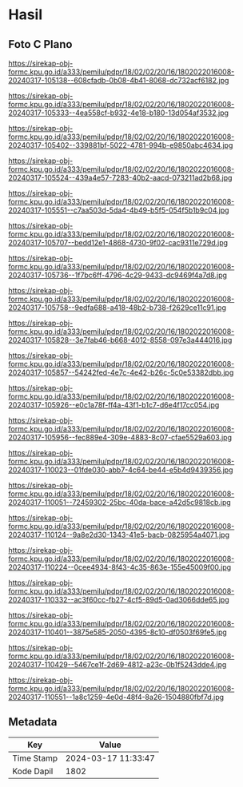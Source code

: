 # Hasil

## Foto C Plano

https://sirekap-obj-formc.kpu.go.id/a333/pemilu/pdpr/18/02/02/20/16/1802022016008-20240317-105138--608cfadb-0b08-4b41-8068-dc732acf6182.jpg

https://sirekap-obj-formc.kpu.go.id/a333/pemilu/pdpr/18/02/02/20/16/1802022016008-20240317-105333--4ea558cf-b932-4e18-b180-13d054af3532.jpg

https://sirekap-obj-formc.kpu.go.id/a333/pemilu/pdpr/18/02/02/20/16/1802022016008-20240317-105402--339881bf-5022-4781-994b-e9850abc4634.jpg

https://sirekap-obj-formc.kpu.go.id/a333/pemilu/pdpr/18/02/02/20/16/1802022016008-20240317-105524--439a4e57-7283-40b2-aacd-073211ad2b68.jpg

https://sirekap-obj-formc.kpu.go.id/a333/pemilu/pdpr/18/02/02/20/16/1802022016008-20240317-105551--c7aa503d-5da4-4b49-b5f5-054f5b1b9c04.jpg

https://sirekap-obj-formc.kpu.go.id/a333/pemilu/pdpr/18/02/02/20/16/1802022016008-20240317-105707--bedd12e1-4868-4730-9f02-cac9311e729d.jpg

https://sirekap-obj-formc.kpu.go.id/a333/pemilu/pdpr/18/02/02/20/16/1802022016008-20240317-105736--1f7bc6ff-4796-4c29-9433-dc9469f4a7d8.jpg

https://sirekap-obj-formc.kpu.go.id/a333/pemilu/pdpr/18/02/02/20/16/1802022016008-20240317-105758--9edfa688-a418-48b2-b738-f2629ce11c91.jpg

https://sirekap-obj-formc.kpu.go.id/a333/pemilu/pdpr/18/02/02/20/16/1802022016008-20240317-105828--3e7fab46-b668-4012-8558-097e3a444016.jpg

https://sirekap-obj-formc.kpu.go.id/a333/pemilu/pdpr/18/02/02/20/16/1802022016008-20240317-105857--54242fed-4e7c-4e42-b26c-5c0e53382dbb.jpg

https://sirekap-obj-formc.kpu.go.id/a333/pemilu/pdpr/18/02/02/20/16/1802022016008-20240317-105926--e0c1a78f-ff4a-43f1-b1c7-d6e4f17cc054.jpg

https://sirekap-obj-formc.kpu.go.id/a333/pemilu/pdpr/18/02/02/20/16/1802022016008-20240317-105956--fec889e4-309e-4883-8c07-cfae5529a603.jpg

https://sirekap-obj-formc.kpu.go.id/a333/pemilu/pdpr/18/02/02/20/16/1802022016008-20240317-110023--01fde030-abb7-4c64-be44-e5b4d9439356.jpg

https://sirekap-obj-formc.kpu.go.id/a333/pemilu/pdpr/18/02/02/20/16/1802022016008-20240317-110051--72459302-25bc-40da-bace-a42d5c9818cb.jpg

https://sirekap-obj-formc.kpu.go.id/a333/pemilu/pdpr/18/02/02/20/16/1802022016008-20240317-110124--9a8e2d30-1343-41e5-bacb-0825954a4071.jpg

https://sirekap-obj-formc.kpu.go.id/a333/pemilu/pdpr/18/02/02/20/16/1802022016008-20240317-110224--0cee4934-8f43-4c35-863e-155e45009f00.jpg

https://sirekap-obj-formc.kpu.go.id/a333/pemilu/pdpr/18/02/02/20/16/1802022016008-20240317-110332--ac3f60cc-fb27-4cf5-89d5-0ad3066dde65.jpg

https://sirekap-obj-formc.kpu.go.id/a333/pemilu/pdpr/18/02/02/20/16/1802022016008-20240317-110401--3875e585-2050-4395-8c10-df0503f69fe5.jpg

https://sirekap-obj-formc.kpu.go.id/a333/pemilu/pdpr/18/02/02/20/16/1802022016008-20240317-110429--5467ce1f-2d69-4812-a23c-0b1f5243dde4.jpg

https://sirekap-obj-formc.kpu.go.id/a333/pemilu/pdpr/18/02/02/20/16/1802022016008-20240317-110551--1a8c1259-4e0d-48f4-8a26-1504880fbf7d.jpg


## Metadata

| Key        | Value               |
| ---------- | ------------------- |
| Time Stamp | 2024-03-17 11:33:47 |
| Kode Dapil | 1802                |



